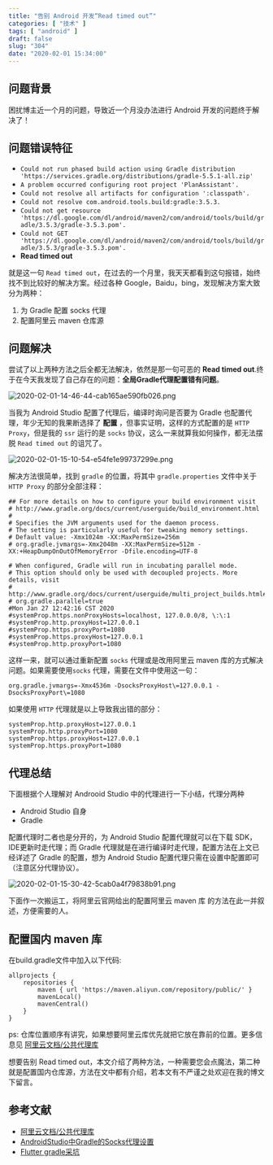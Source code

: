 ```yaml
---
title: "告别 Android 开发“Read timed out”"
categories: [ "技术" ]
tags: [ "android" ]
draft: false
slug: "304"
date: "2020-02-01 15:34:00"
---
```


## 问题背景

困扰博主近一个月的问题，导致近一个月没办法进行 Android 开发的问题终于解决了！

## 问题错误特征

- `Could not run phased build action using Gradle distribution 'https://services.gradle.org/distributions/gradle-5.5.1-all.zip'`
- `A problem occurred configuring root project 'PlanAssistant'.`
- `Could not resolve all artifacts for configuration ':classpath'.`
- `Could not resolve com.android.tools.build:gradle:3.5.3.`
- `Could not get resource 'https://dl.google.com/dl/android/maven2/com/android/tools/build/gradle/3.5.3/gradle-3.5.3.pom'.`
- `Could not GET 'https://dl.google.com/dl/android/maven2/com/android/tools/build/gradle/3.5.3/gradle-3.5.3.pom'.`
- **Read timed out**

就是这一句 `Read timed out`，在过去的一个月里，我天天都看到这句报错，始终找不到比较好的解决方案。经过各种 Google，Baidu，bing，发现解决方案大致分为两种：

1. 为 Gradle 配置 socks 代理
2. 配置阿里云 maven 仓库源

## 问题解决

尝试了以上两种方法之后全都无法解决，依然是那一句可恶的 **Read timed out**.终于在今天我发现了自己存在的问题：**全局Gradle代理配置错有问题**。

![2020-02-01-14-46-44-cab165ae590fb026.png](https://imagehost-cdn.frytea.com/images/2020/02/01/2020-02-01-14-46-44-cab165ae590fb026.png)

当我为 Android Studio 配置了代理后，编译时询问是否要为 Gradle 也配置代理，年少无知的我果断选择了 **配置** ，但事实证明，这样的方式配置的是 `HTTP Proxy`，但是我的 `ssr` 运行的是 `socks` 协议，这么一来就算我如何操作，都无法摆脱
`Read timed out` 的诅咒了。

![2020-02-01-15-10-54-e54fe1e99737299e.png](https://imagehost-cdn.frytea.com/images/2020/02/01/2020-02-01-15-10-54-e54fe1e99737299e.png)

解决方法很简单，找到 `gradle` 的位置，将其中 `gradle.properties` 文件中关于 `HTTP Proxy` 的部分全部注释：

```
## For more details on how to configure your build environment visit
# http://www.gradle.org/docs/current/userguide/build_environment.html
#
# Specifies the JVM arguments used for the daemon process.
# The setting is particularly useful for tweaking memory settings.
# Default value: -Xmx1024m -XX:MaxPermSize=256m
# org.gradle.jvmargs=-Xmx2048m -XX:MaxPermSize=512m -XX:+HeapDumpOnOutOfMemoryError -Dfile.encoding=UTF-8

# When configured, Gradle will run in incubating parallel mode.
# This option should only be used with decoupled projects. More details, visit
# http://www.gradle.org/docs/current/userguide/multi_project_builds.html#sec:decoupled_projects
# org.gradle.parallel=true
#Mon Jan 27 12:42:16 CST 2020
#systemProp.https.nonProxyHosts=localhost, 127.0.0.0/8, \:\:1
#systemProp.http.proxyHost=127.0.0.1
#systemProp.https.proxyPort=1080
#systemProp.https.proxyHost=127.0.0.1
#systemProp.http.proxyPort=1080
```
这样一来，就可以通过重新配置 `socks` 代理或是改用阿里云 maven 库的方式解决问题。如果需要使用`socks` 代理，需要在文件中使用这一句：

```
org.gradle.jvmargs=-Xmx4536m -DsocksProxyHost\=127.0.0.1 -DsocksProxyPort\=1080
```

如果使用 `HTTP` 代理就是以上导致我出错的部分：

```
systemProp.http.proxyHost=127.0.0.1
systemProp.http.proxyPort=1080
systemProp.https.proxyHost=127.0.0.1
systemProp.https.proxyPort=1080
```

## 代理总结

下面根据个人理解对 Androoid Studio 中的代理进行一下小结，代理分两种

 - Android Studio 自身
- Gradle

配置代理时二者也是分开的，为 Android Studio 配置代理就可以在下载 SDK，IDE更新时走代理；而 Gradle 代理就是在进行编译时走代理，配置方法在上文已经详述了 Gradle 的配置，想为 Android Studio 配置代理只需在设置中配置即可（注意区分代理协议）。

![2020-02-01-15-30-42-5cab0a4f79838b91.png](https://imagehost-cdn.frytea.com/images/2020/02/01/2020-02-01-15-30-42-5cab0a4f79838b91.png)

下面作一次搬运工，将阿里云官网给出的配置阿里云 maven 库 的方法在此一并叙述，方便需要的人。

## 配置国内 maven 库

在build.gradle文件中加入以下代码:

```
allprojects {
    repositories {
        maven { url 'https://maven.aliyun.com/repository/public/' }
        mavenLocal()
        mavenCentral()
    }
}
```

ps: 仓库位置顺序有讲究，如果想要阿里云库优先就把它放在靠前的位置。更多信息见 [阿里云文档/公共代理库](https://help.aliyun.com/document_detail/102512.html?spm=a2c40.aliyun_maven_repo.0.0.36183054QyIwQp)

想要告别 Read timed out，本文介绍了两种方法，一种需要您会点魔法，第二种就是配置国内仓库源，方法在文中都有介绍，若本文有不严谨之处欢迎在我的博文下留言。

## 参考文献

 - [阿里云文档/公共代理库](https://help.aliyun.com/document_detail/102512.html?spm=a2c40.aliyun_maven_repo.0.0.36183054QyIwQp)
 - [AndroidStudio中Gradle的Socks代理设置](https://blog.csdn.net/WittyCollegeStudent/article/details/78954200)
 - [Flutter gradle采坑](https://www.cnblogs.com/lonenysky/p/11531997.html)

